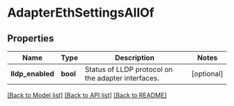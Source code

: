 # AdapterEthSettingsAllOf

## Properties
Name | Type | Description | Notes
------------ | ------------- | ------------- | -------------
**lldp_enabled** | **bool** | Status of LLDP protocol on the adapter interfaces.    | [optional] 

[[Back to Model list]](../README.md#documentation-for-models) [[Back to API list]](../README.md#documentation-for-api-endpoints) [[Back to README]](../README.md)


